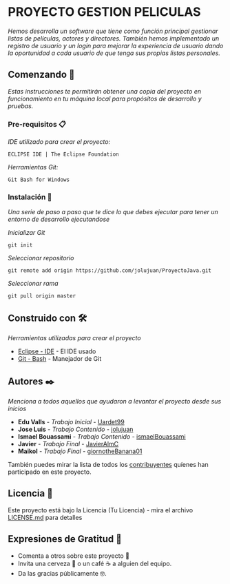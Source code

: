 # PROYECTO GESTION PELICULAS

_Hemos desarrolla un software que tiene como función principal gestionar listas de películas, actores y directores.  También hemos implementado un registro de usuario y un login para mejorar la experiencia de usuario dando la oportunidad a cada usuario de que tenga sus propias listas personales._

## Comenzando 🚀

_Estas instrucciones te permitirán obtener una copia del proyecto en funcionamiento en tu máquina local para propósitos de desarrollo y pruebas._

### Pre-requisitos 📋

_IDE utilizado para crear el proyecto:_

```
ECLIPSE IDE | The Eclipse Foundation
```
_Herramientas Git:_

```
Git Bash for Windows
```

### Instalación 🔧

_Una serie de paso a paso que te dice lo que debes ejecutar para tener un entorno de desarrollo ejecutandose_

_Inicializar Git_

```
git init
```

_Seleccionar repositorio_

```
git remote add origin https://github.com/jolujuan/ProyectoJava.git
```
_Seleccionar rama_

```
git pull origin master
```

## Construido con 🛠️

_Herramientas utilizadas para crear el proyecto_

* [Eclipse - IDE](https://www.eclipse.org/ide/) - El IDE usado
* [Git - Bash](https://git-scm.com/downloads) - Manejador de Git

## Autores ✒️

_Menciona a todos aquellos que ayudaron a levantar el proyecto desde sus inicios_

* **Edu Valls** - *Trabajo Inicial* - [Uardet99](https://github.com/Uardet99)
* **Jose Luis** - *Trabajo Contenido* - [jolujuan](https://github.com/jolujuan)
* **Ismael Bouassami** - *Trabajo Contenido* - [ismaelBouassami](https://github.com/ismaelBouassami)
* **Javier** - *Trabajo Final* - [JavierAlmC](https://github.com/JavierAlmC)
* **Maikol** - *Trabajo Final* - [giornotheBanana01](https://github.com/giornotheBanana01)

También puedes mirar la lista de todos los [contribuyentes](https://github.com/jolujuan/ProyectoJava/graphs/contributors) quíenes han participado en este proyecto. 

## Licencia 📄

Este proyecto está bajo la Licencia (Tu Licencia) - mira el archivo [LICENSE.md](LICENSE.md) para detalles

## Expresiones de Gratitud 🎁

* Comenta a otros sobre este proyecto 📢
* Invita una cerveza 🍺 o un café ☕ a alguien del equipo. 
* Da las gracias públicamente 🤓.
